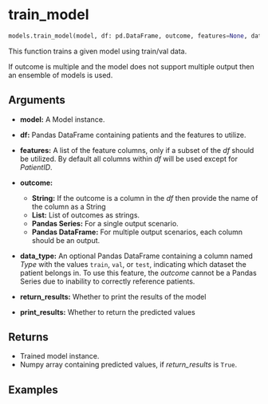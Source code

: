 # train\_model

```python
models.train_model(model, df: pd.DataFrame, outcome, features=None, data_type=None, return_results=False, print_results=True)
```

This function trains a given model using train/val data.

If outcome is multiple and the model does not support multiple output then an ensemble of models is used.

## Arguments

- **model:** A Model instance.
 
- **df:** Pandas DataFrame containing patients and the features to utilize.

- **features:** A list of the feature columns, only if a subset of the *df* should be utilized.  By default all columns within *df* will be used except for *PatientID*.
 
- **outcome:**
    - **String:** If the outcome is a column in the *df* then provide the name of the column as a String
    - **List:** List of outcomes as strings.
    - **Pandas Series:** For a single output scenario.
    - **Pandas DataFrame:** For multiple output scenarios, each column should be an output. 

- **data_type:** An optional Pandas DataFrame containing a column named *Type* with the values `train`, `val`, or `test`, indicating which dataset the patient belongs in.  To use this feature, the *outcome* cannot be a Pandas Series due to inability to correctly reference patients.
 
- **return_results:** Whether to print the results of the model

- **print_results:** Whether to return the predicted values


## Returns

- Trained model instance.
- Numpy array containing predicted values, if *return_results* is `True`.

## Examples